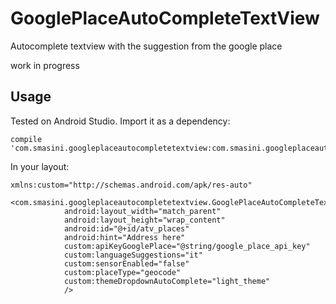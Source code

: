# GooglePlaceAutoCompleteTextView
Autocomplete textview with the suggestion from the google place

work in progress

## Usage
Tested on Android Studio.
Import it as a dependency:
```
compile 'com.smasini.googleplaceautocompletetextview:com.smasini.googleplaceautocompletetextview:1.1@aar'
```
In your layout:
```
xmlns:custom="http://schemas.android.com/apk/res-auto"
```
```
<com.smasini.googleplaceautocompletetextview.GooglePlaceAutoCompleteTextView
            android:layout_width="match_parent"
            android:layout_height="wrap_content"
            android:id="@+id/atv_places"
            android:hint="Address here"
            custom:apiKeyGooglePlace="@string/google_place_api_key"
            custom:languageSuggestions="it"
            custom:sensorEnabled="false"
            custom:placeType="geocode"
            custom:themeDropdownAutoComplete="light_theme"
            />
```
